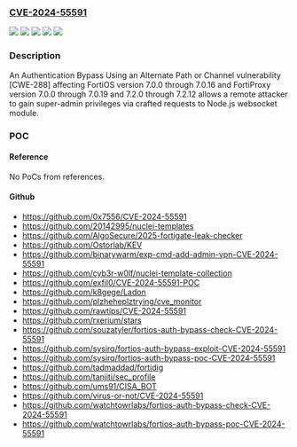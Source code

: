 ### [CVE-2024-55591](https://cve.mitre.org/cgi-bin/cvename.cgi?name=CVE-2024-55591)
![](https://img.shields.io/static/v1?label=Product&message=FortiOS&color=blue)
![](https://img.shields.io/static/v1?label=Product&message=FortiProxy&color=blue)
![](https://img.shields.io/static/v1?label=Version&message=7.0.0%3C%3D%207.0.16%20&color=brighgreen)
![](https://img.shields.io/static/v1?label=Version&message=7.2.0%3C%3D%207.2.12%20&color=brighgreen)
![](https://img.shields.io/static/v1?label=Vulnerability&message=Execute%20unauthorized%20code%20or%20commands&color=brighgreen)

### Description

An Authentication Bypass Using an Alternate Path or Channel vulnerability [CWE-288] affecting FortiOS version 7.0.0 through 7.0.16 and FortiProxy version 7.0.0 through 7.0.19 and 7.2.0 through 7.2.12 allows a remote attacker to gain super-admin privileges via crafted requests to Node.js websocket module.

### POC

#### Reference
No PoCs from references.

#### Github
- https://github.com/0x7556/CVE-2024-55591
- https://github.com/20142995/nuclei-templates
- https://github.com/AlgoSecure/2025-fortigate-leak-checker
- https://github.com/Ostorlab/KEV
- https://github.com/binarywarm/exp-cmd-add-admin-vpn-CVE-2024-55591
- https://github.com/cyb3r-w0lf/nuclei-template-collection
- https://github.com/exfil0/CVE-2024-55591-POC
- https://github.com/k8gege/Ladon
- https://github.com/plzheheplztrying/cve_monitor
- https://github.com/rawtips/CVE-2024-55591
- https://github.com/rxerium/stars
- https://github.com/souzatyler/fortios-auth-bypass-check-CVE-2024-55591
- https://github.com/sysirq/fortios-auth-bypass-exploit-CVE-2024-55591
- https://github.com/sysirq/fortios-auth-bypass-poc-CVE-2024-55591
- https://github.com/tadmaddad/fortidig
- https://github.com/tanjiti/sec_profile
- https://github.com/ums91/CISA_BOT
- https://github.com/virus-or-not/CVE-2024-55591
- https://github.com/watchtowrlabs/fortios-auth-bypass-check-CVE-2024-55591
- https://github.com/watchtowrlabs/fortios-auth-bypass-poc-CVE-2024-55591

